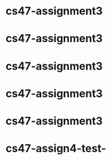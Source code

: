 # cs47-assignment3
# cs47-assignment3
# cs47-assignment3
# cs47-assignment3
# cs47-assignment3
# cs47-assign4-test-
